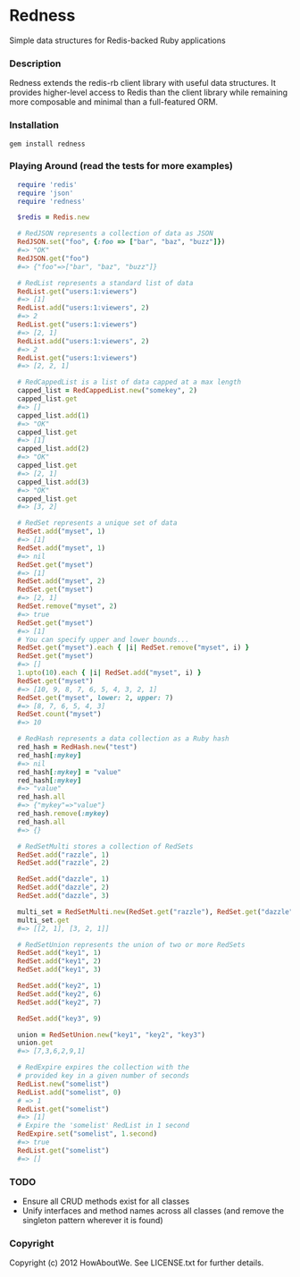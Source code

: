 # Redness

Simple data structures for Redis-backed Ruby applications

### Description

Redness extends the redis-rb client library with useful data structures. It provides higher-level access
to Redis than the client library while remaining more composable and minimal than a full-featured ORM.

### Installation
``
  gem install redness
``

### Playing Around  (read the tests for more examples)
```ruby
  require 'redis'
  require 'json'
  require 'redness'

  $redis = Redis.new

  # RedJSON represents a collection of data as JSON
  RedJSON.set("foo", {:foo => ["bar", "baz", "buzz"]})
  #=> "OK"
  RedJSON.get("foo")
  #=> {"foo"=>["bar", "baz", "buzz"]}

  # RedList represents a standard list of data
  RedList.get("users:1:viewers")
  #=> [1]
  RedList.add("users:1:viewers", 2)
  #=> 2
  RedList.get("users:1:viewers")
  #=> [2, 1]
  RedList.add("users:1:viewers", 2)
  #=> 2
  RedList.get("users:1:viewers")
  #=> [2, 2, 1]

  # RedCappedList is a list of data capped at a max length
  capped_list = RedCappedList.new("somekey", 2)
  capped_list.get
  #=> []
  capped_list.add(1)
  #=> "OK"
  capped_list.get
  #=> [1]
  capped_list.add(2)
  #=> "OK"
  capped_list.get
  #=> [2, 1]
  capped_list.add(3)
  #=> "OK"
  capped_list.get
  #=> [3, 2]

  # RedSet represents a unique set of data
  RedSet.add("myset", 1)
  #=> [1]
  RedSet.add("myset", 1)
  #=> nil
  RedSet.get("myset")
  #=> [1]
  RedSet.add("myset", 2)
  RedSet.get("myset")
  #=> [2, 1]
  RedSet.remove("myset", 2)
  #=> true
  RedSet.get("myset")
  #=> [1]
  # You can specify upper and lower bounds...
  RedSet.get("myset").each { |i| RedSet.remove("myset", i) }
  RedSet.get("myset")
  #=> []
  1.upto(10).each { |i| RedSet.add("myset", i) }
  RedSet.get("myset")
  #=> [10, 9, 8, 7, 6, 5, 4, 3, 2, 1]
  RedSet.get("myset", lower: 2, upper: 7)
  #=> [8, 7, 6, 5, 4, 3]
  RedSet.count("myset")
  #=> 10

  # RedHash represents a data collection as a Ruby hash
  red_hash = RedHash.new("test")
  red_hash[:mykey]
  #=> nil
  red_hash[:mykey] = "value"
  red_hash[:mykey]
  #=> "value"
  red_hash.all
  #=> {"mykey"=>"value"}
  red_hash.remove(:mykey)
  red_hash.all
  #=> {}

  # RedSetMulti stores a collection of RedSets
  RedSet.add("razzle", 1)
  RedSet.add("razzle", 2)

  RedSet.add("dazzle", 1)
  RedSet.add("dazzle", 2)
  RedSet.add("dazzle", 3)

  multi_set = RedSetMulti.new(RedSet.get("razzle"), RedSet.get("dazzle"))
  multi_set.get
  #=> [[2, 1], [3, 2, 1]]

  # RedSetUnion represents the union of two or more RedSets
  RedSet.add("key1", 1)
  RedSet.add("key1", 2)
  RedSet.add("key1", 3)

  RedSet.add("key2", 1)
  RedSet.add("key2", 6)
  RedSet.add("key2", 7)

  RedSet.add("key3", 9)

  union = RedSetUnion.new("key1", "key2", "key3")
  union.get
  #=> [7,3,6,2,9,1]

  # RedExpire expires the collection with the
  # provided key in a given number of seconds
  RedList.new("somelist")
  RedList.add("somelist", 0)
  # => 1
  RedList.get("somelist")
  #=> [1]
  # Expire the 'somelist' RedList in 1 second
  RedExpire.set("somelist", 1.second)
  #=> true
  RedList.get("somelist")
  #=> []
```

### TODO

* Ensure all CRUD methods exist for all classes
* Unify interfaces and method names across all classes (and remove the singleton pattern wherever it is found)

### Copyright

Copyright (c) 2012 HowAboutWe. See LICENSE.txt for further details.
